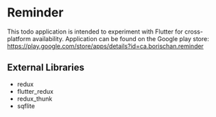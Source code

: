 # Reminder

This todo application is intended to experiment with Flutter for cross-platform availability.
Application can be found on the Google play store: https://play.google.com/store/apps/details?id=ca.borischan.reminder

## External Libraries

- redux
- flutter_redux
- redux_thunk
- sqflite
